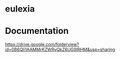 # eulexia
# Documentation
https://drive.google.com/folderview?id=0B6Qli1AAMMrKZWRyQkZ6UG9IRHM&usp=sharing
